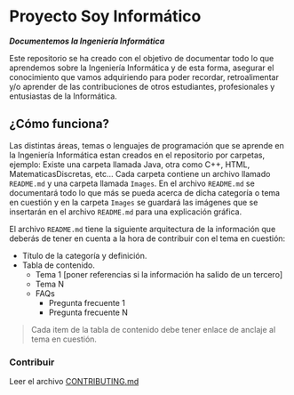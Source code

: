 # Proyecto Soy Informático
***Documentemos la Ingeniería Informática***

Este repositorio se ha creado con el objetivo de documentar todo lo que aprendemos sobre la Ingeniería Informática y de esta forma, asegurar el conocimiento que vamos adquiriendo para poder recordar, retroalimentar y/o aprender de las contribuciones de otros estudiantes, profesionales y entusiastas de la Informática.

## ¿Cómo funciona?

Las distintas áreas, temas o lenguajes de programación que se aprende en la Ingeniería Informática estan creados en el repositorio por carpetas, ejemplo: Existe una carpeta llamada Java, otra como C++, HTML, MatematicasDiscretas, etc... Cada carpeta contiene un archivo llamado `README.md` y una carpeta llamada `Images`. En el archivo `README.md` se documentará todo lo que más se pueda acerca de dicha categoría o tema en cuestión y en la carpeta `Images` se guardará las imágenes que se insertarán en el archivo `README.md` para una explicación gráfica.

El archivo `README.md` tiene la siguiente arquitectura de la información que deberás de tener en cuenta a la hora de contribuir con el tema en cuestión:

- Título de la categoría y definición.
- Tabla de contenido.
  - Tema 1 [poner referencias si la información ha salido de un tercero]
  - Tema N
  - FAQs
    - Pregunta frecuente 1
    - Pregunta frecuente N

>Cada item de la tabla de contenido debe tener enlace de anclaje al tema en cuestión.

### Contribuir

Leer el archivo [CONTRIBUTING.md](https://github.com/victorhtorres/SoyInformatico/blob/master/CONTRIBUTING.md)
